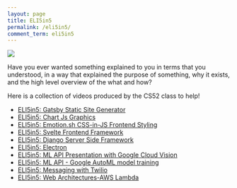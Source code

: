 ```yaml
---
layout: page
title: ELI5in5
permalink: /eli5in5/
comment_term: eli5in5
---
```



![](img/eli5.gif)

Have you ever wanted something explained to you in terms that you understood, in a way that explained the purpose of something, why it exists, and the high level overview of the what and how? 

Here is a collection of videos produced by the CS52 class to help!

  * [	ELI5in5: Gatsby Static Site Generator](https://dartmouth.hosted.panopto.com/Panopto/Pages/Viewer.aspx?id=67d40915-2e9b-4709-825d-acd7011fe8a2)
  * [ELI5in5: Chart Js Graphics](https://dartmouth.hosted.panopto.com/Panopto/Pages/Viewer.aspx?id=d2e4c2c7-1aaa-4783-8f46-acd7011fe8a2)
  * [	ELI5in5: Emotion.sh CSS-in-JS Frontend Styling](https://dartmouth.hosted.panopto.com/Panopto/Pages/Viewer.aspx?id=c5814631-936c-499a-9673-acd7011fe8a2)
  * [	ELI5in5: Svelte Frontend Framework](https://dartmouth.hosted.panopto.com/Panopto/Pages/Viewer.aspx?id=e1ea288d-97e7-445c-990d-acd7011fe8a2)
  * [	ELI5in5: Django Server Side Framework](https://dartmouth.hosted.panopto.com/Panopto/Pages/Viewer.aspx?id=c2b42b4f-fbf5-42b3-922c-acd7011fe8a2)
  * [ELI5in5: Electron](https://dartmouth.hosted.panopto.com/Panopto/Pages/Viewer.aspx?id=005248c4-c8d2-4457-88ec-acd7011fe8a2)
  * [	ELI5in5: ML API Presentation with Google Cloud Vision](https://dartmouth.hosted.panopto.com/Panopto/Pages/Viewer.aspx?id=e77a9aa6-9c76-4d63-bd54-acd7011fe8a2)
  * [ELI5in5: ML API - Google AutoML model training](https://dartmouth.hosted.panopto.com/Panopto/Pages/Viewer.aspx?id=74ab7cec-9bb3-4002-b109-acd7011fe8a2)
  * [	ELI5in5: Messaging with Twilio](https://dartmouth.hosted.panopto.com/Panopto/Pages/Viewer.aspx?id=18dc7d53-6b37-4b29-aba3-acd7011fe8a2)
  * [ELI5in5: Web Architectures-AWS Lambda](https://dartmouth.hosted.panopto.com/Panopto/Pages/Viewer.aspx?id=a4b23506-cedf-469b-9962-acd7011fe8a2)


<!-- 

This summer, rather than creating workshops, we're going to do something a bit more fun. In part to get our teamwork muscles working again in prep for final projects. In small teams, we'll create short videos about some cool web technologies that aren't covered in the official stack.

In each video you are free to create the video in any way you want.  You could edit together a video from separately recorded individual parts, you could record a zoom presentation, you could use any number of video editing or animation tools, canva, animoto, etc. 

You have 5-10 minutes to motivate the technology, demo its use cases, and discuss challenges and opportunities. Short but sweet. You should show your own experiments with this technology. 

## Teams

Teams of ~5 will be formed around potential topics. Your and your team may chose 1 or 2 technologies to discuss.

## Topic

You are free to choose a topic related to the general category that was formed for your team.  There are suggestions on the survey, but if you want to present something else, feel free to reach out for other suggestions / or propose your own.


## Basics

* [ELI5](https://www.reddit.com/r/explainlikeimfive/)
* motivate the technology
* where in the stack — show where the technology fits into the web dev process (dev tool, frontend framework, preprocessor, language etc)
* show some use cases
* discuss challenges and opportunities
* demo tutorials you followed and what you built
* show some code examples to illustrate any concepts
* summarize
* end with a resources section that includes links to any tutorials you followed.

Motivating the technology is import.  This should start with an [ELI5](https://www.reddit.com/r/explainlikeimfive/) and then you can expand to how it fits in with what we've learned so far and use cases. What is the big deal about this thing you are presenting, why should I care? 


## Tutorials and Resources

You should research your topic and find some online resources that you would then be recommending to the class.  As a team you should attempt to follow the tutorials to build something that you would then talk about in the video.  For instance, say you tried out some tutorial to add facebook authentication and social features to a react app.  Show some of this in your video briefly (code / output) and discuss your own in-practice experience.  Could be positive/negative/mixed etc. The idea is that you do enough to form an educated opinion that you are sharing with the class, along with why we might be interested in trying it out.

## Be Creative

This should be fun for you to do. It is a combination of a short hackathon, teamwork, and some creativity in creating the video. 

## To Turn In

* submit link to video file to your video submitted via google drive drop folder on canvas 

-->